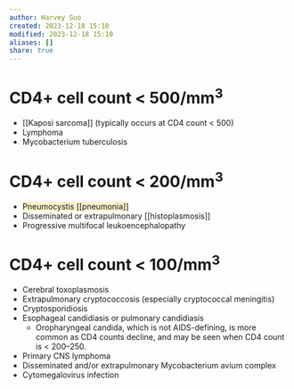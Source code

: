 ```yaml
---
author: Harvey Guo
created: 2023-12-18 15:10
modified: 2023-12-18 15:10
aliases: []
share: true
---
```

# CD4+ cell count < 500/mm<sup>3</sup>
- [[Kaposi sarcoma]] (typically occurs at CD4 count < 500)
- Lymphoma
- Mycobacterium tuberculosis
# CD4+ cell count < 200/mm<sup>3</sup>
- <span style="background:rgba(240, 200, 0, 0.2)">Pneumocystis [[pneumonia]]</span>
- Disseminated or extrapulmonary [[histoplasmosis]]
- Progressive multifocal leukoencephalopathy
# CD4+ cell count < 100/mm<sup>3</sup>
- Cerebral toxoplasmosis
- Extrapulmonary cryptococcosis (especially cryptococcal meningitis)
- Cryptosporidiosis
- Esophageal candidiasis or pulmonary candidiasis
	- Oropharyngeal candida, which is not AIDS-defining, is more common as CD4 counts decline, and may be seen when CD4 count is < 200–250.
- Primary CNS lymphoma
- Disseminated and/or extrapulmonary Mycobacterium avium complex
- Cytomegalovirus infection
